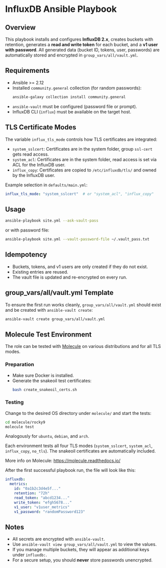 
# InfluxDB Ansible Playbook

## Overview
This playbook installs and configures **InfluxDB 2.x**, creates buckets with retention, generates a **read and write token** for each bucket, and a **v1 user with password**. All generated data (bucket ID, tokens, user, passwords) are automatically stored and encrypted in `group_vars/all/vault.yml`.

## Requirements
- Ansible >= 2.12
- Installed `community.general` collection (for random passwords):
  ```bash
  ansible-galaxy collection install community.general
  ```
- `ansible-vault` must be configured (password file or prompt).
- InfluxDB CLI (`influx`) must be available on the target host.

## TLS Certificate Modes
The variable `influx_tls_mode` controls how TLS certificates are integrated:

- `system_sslcert`: Certificates are in the system folder, group `ssl-cert` gets read access.
- `system_acl`: Certificates are in the system folder, read access is set via ACL for the InfluxDB user.
- `influx_copy`: Certificates are copied to `/etc/influxdb/tls/` and owned by the InfluxDB user.

Example selection in `defaults/main.yml`:
```yaml
influx_tls_mode: "system_sslcert"  # or "system_acl", "influx_copy"
```

## Usage
```bash
ansible-playbook site.yml --ask-vault-pass
```
or with password file:
```bash
ansible-playbook site.yml --vault-password-file ~/.vault_pass.txt
```

## Idempotency
- Buckets, tokens, and v1 users are only created if they do not exist.
- Existing entries are reused.
- The vault file is updated and re-encrypted on every run.

## group_vars/all/vault.yml Template
To ensure the first run works cleanly, `group_vars/all/vault.yml` should exist and be created with `ansible-vault create`:

```bash
ansible-vault create group_vars/all/vault.yml
```

## Molecule Test Environment
The role can be tested with [Molecule](https://molecule.readthedocs.io/) on various distributions and for all TLS modes.

### Preparation
- Make sure Docker is installed.
- Generate the snakeoil test certificates:
  ```bash
  bash create_snakeoil_certs.sh
  ```

### Testing
Change to the desired OS directory under `molecule/` and start the tests:

```bash
cd molecule/rocky9
molecule test
```
Analogously for `ubuntu`, `debian`, and `arch`.

Each environment tests all four TLS modes (`system_sslcert`, `system_acl`, `influx_copy`, `no_tls`). The snakeoil certificates are automatically included.

More info on Molecule: https://molecule.readthedocs.io/

After the first successful playbook run, the file will look like this:
```yaml
influxdb:
  metrics:
    id: "0a1b2c3d4e5f..."
    retention: "72h"
    read_token: "abcd1234..."
    write_token: "efgh5678..."
    v1_user: "v1user_metrics"
    v1_password: "randomPassword123"
```

## Notes
- All secrets are encrypted with `ansible-vault`.
- Use `ansible-vault view group_vars/all/vault.yml` to view the values.
- If you manage multiple buckets, they will appear as additional keys under `influxdb:`.
- For a secure setup, you should **never** store passwords unencrypted.

